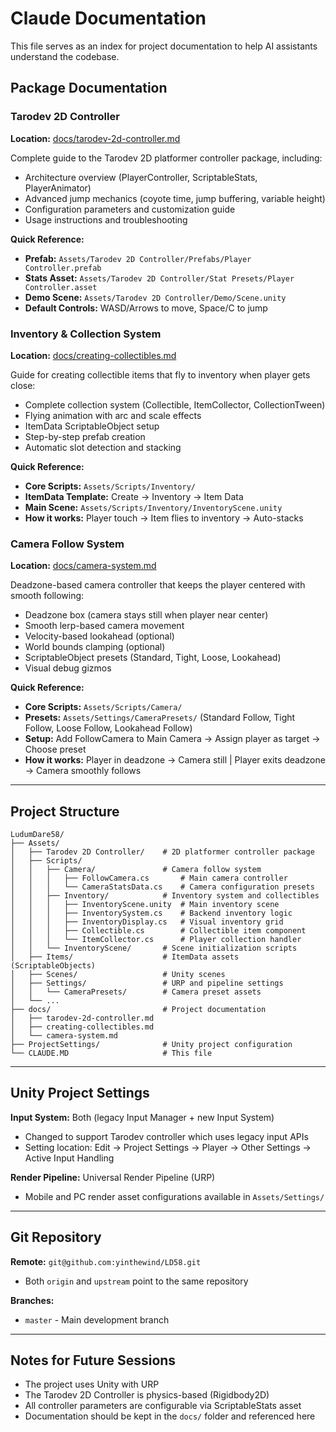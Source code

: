# Claude Documentation

This file serves as an index for project documentation to help AI assistants understand the codebase.

## Package Documentation

### Tarodev 2D Controller

**Location:** [docs/tarodev-2d-controller.md](docs/tarodev-2d-controller.md)

Complete guide to the Tarodev 2D platformer controller package, including:
- Architecture overview (PlayerController, ScriptableStats, PlayerAnimator)
- Advanced jump mechanics (coyote time, jump buffering, variable height)
- Configuration parameters and customization guide
- Usage instructions and troubleshooting

**Quick Reference:**
- **Prefab:** `Assets/Tarodev 2D Controller/Prefabs/Player Controller.prefab`
- **Stats Asset:** `Assets/Tarodev 2D Controller/Stat Presets/Player Controller.asset`
- **Demo Scene:** `Assets/Tarodev 2D Controller/Demo/Scene.unity`
- **Default Controls:** WASD/Arrows to move, Space/C to jump

### Inventory & Collection System

**Location:** [docs/creating-collectibles.md](docs/creating-collectibles.md)

Guide for creating collectible items that fly to inventory when player gets close:
- Complete collection system (Collectible, ItemCollector, CollectionTween)
- Flying animation with arc and scale effects
- ItemData ScriptableObject setup
- Step-by-step prefab creation
- Automatic slot detection and stacking

**Quick Reference:**
- **Core Scripts:** `Assets/Scripts/Inventory/`
- **ItemData Template:** Create → Inventory → Item Data
- **Main Scene:** `Assets/Scripts/Inventory/InventoryScene.unity`
- **How it works:** Player touch → Item flies to inventory → Auto-stacks

### Camera Follow System

**Location:** [docs/camera-system.md](docs/camera-system.md)

Deadzone-based camera controller that keeps the player centered with smooth following:
- Deadzone box (camera stays still when player near center)
- Smooth lerp-based camera movement
- Velocity-based lookahead (optional)
- World bounds clamping (optional)
- ScriptableObject presets (Standard, Tight, Loose, Lookahead)
- Visual debug gizmos

**Quick Reference:**
- **Core Scripts:** `Assets/Scripts/Camera/`
- **Presets:** `Assets/Settings/CameraPresets/` (Standard Follow, Tight Follow, Loose Follow, Lookahead Follow)
- **Setup:** Add FollowCamera to Main Camera → Assign player as target → Choose preset
- **How it works:** Player in deadzone → Camera still | Player exits deadzone → Camera smoothly follows

---

## Project Structure

```
LudumDare58/
├── Assets/
│   ├── Tarodev 2D Controller/    # 2D platformer controller package
│   ├── Scripts/
│   │   ├── Camera/               # Camera follow system
│   │   │   ├── FollowCamera.cs       # Main camera controller
│   │   │   └── CameraStatsData.cs    # Camera configuration presets
│   │   ├── Inventory/            # Inventory system and collectibles
│   │   │   ├── InventoryScene.unity  # Main inventory scene
│   │   │   ├── InventorySystem.cs    # Backend inventory logic
│   │   │   ├── InventoryDisplay.cs   # Visual inventory grid
│   │   │   ├── Collectible.cs        # Collectible item component
│   │   │   └── ItemCollector.cs      # Player collection handler
│   │   └── InventoryScene/       # Scene initialization scripts
│   ├── Items/                    # ItemData assets (ScriptableObjects)
│   ├── Scenes/                   # Unity scenes
│   ├── Settings/                 # URP and pipeline settings
│   │   └── CameraPresets/        # Camera preset assets
│   └── ...
├── docs/                         # Project documentation
│   ├── tarodev-2d-controller.md
│   ├── creating-collectibles.md
│   └── camera-system.md
├── ProjectSettings/              # Unity project configuration
└── CLAUDE.MD                     # This file
```

---

## Unity Project Settings

**Input System:** Both (legacy Input Manager + new Input System)
- Changed to support Tarodev controller which uses legacy input APIs
- Setting location: Edit → Project Settings → Player → Other Settings → Active Input Handling

**Render Pipeline:** Universal Render Pipeline (URP)
- Mobile and PC render asset configurations available in `Assets/Settings/`

---

## Git Repository

**Remote:** `git@github.com:yinthewind/LD58.git`
- Both `origin` and `upstream` point to the same repository

**Branches:**
- `master` - Main development branch

---

## Notes for Future Sessions

- The project uses Unity with URP
- The Tarodev 2D Controller is physics-based (Rigidbody2D)
- All controller parameters are configurable via ScriptableStats asset
- Documentation should be kept in the `docs/` folder and referenced here
